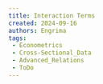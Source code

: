 ```yaml
---
title: Interaction Terms
created: 2024-09-16
authors: Engrima
tags:
 - Econometrics
 - Cross-Sectional_Data
 - Advanced_Relations
 - ToDo
---
```

